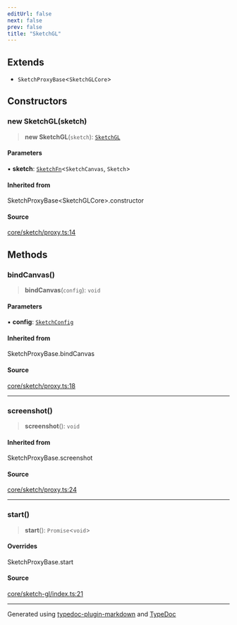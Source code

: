 ```yaml
---
editUrl: false
next: false
prev: false
title: "SketchGL"
---
```


## Extends

- `SketchProxyBase`\<`SketchGLCore`\>

## Constructors

### new SketchGL(sketch)

> **new SketchGL**(`sketch`): [`SketchGL`](/api/classes/sketchgl/)

#### Parameters

▪ **sketch**: [`SketchFn`](/api/type-aliases/sketchfn/)\<`SketchCanvas`, `Sketch`\>

#### Inherited from

SketchProxyBase\<SketchGLCore\>.constructor

#### Source

[core/sketch/proxy.ts:14](https://github.com/tetracalibers/sketchgl/blob/efe48d3/lib/core/sketch/proxy.ts#L14)

## Methods

### bindCanvas()

> **bindCanvas**(`config`): `void`

#### Parameters

▪ **config**: [`SketchConfig`](/api/interfaces/sketchconfig/)

#### Inherited from

SketchProxyBase.bindCanvas

#### Source

[core/sketch/proxy.ts:18](https://github.com/tetracalibers/sketchgl/blob/efe48d3/lib/core/sketch/proxy.ts#L18)

***

### screenshot()

> **screenshot**(): `void`

#### Inherited from

SketchProxyBase.screenshot

#### Source

[core/sketch/proxy.ts:24](https://github.com/tetracalibers/sketchgl/blob/efe48d3/lib/core/sketch/proxy.ts#L24)

***

### start()

> **start**(): `Promise`\<`void`\>

#### Overrides

SketchProxyBase.start

#### Source

[core/sketch-gl/index.ts:21](https://github.com/tetracalibers/sketchgl/blob/efe48d3/lib/core/sketch-gl/index.ts#L21)

***
Generated using [typedoc-plugin-markdown](https://www.npmjs.com/package/typedoc-plugin-markdown) and [TypeDoc](https://typedoc.org/)
